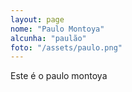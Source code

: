 ```yaml
---
layout: page
nome: "Paulo Montoya"
alcunha: "paulão"
foto: "/assets/paulo.png"
---
```


Este é o paulo montoya